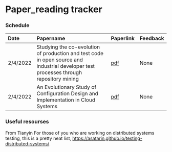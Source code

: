 # Paper_reading tracker
### Schedule

| Date  | Papername | Paperlink | Feedback 
| :--- | :----- | :---- | :---- |
| 2/4/2022 | Studying the co-evolution of production and test code in open source and industrial developer test processes through repository mining | [pdf](https://github.com/Alex-Lian/Paper_Readinglists/blob/main/Studying%20the%20co-evolution%20of%20production%20and%20test%20code%20in%20open%20source%20and%20industrial%20developer%20test%20processes%20through%20repository%20mining.pdf) | None |
| 2/4/2022 | An Evolutionary Study of Configuration Design and Implementation in Cloud Systems | [pdf](https://github.com/Alex-Lian/Paper_Readinglists/blob/main/An%20Evolutionary%20Study%20of%20Configuration%20Design%20and%20Implementation%20in%20Cloud%20Systems.pdf) | None |

### Useful resourses
From Tianyin
For those of you who are working on distributed systems testing, this is a pretty neat list,
https://asatarin.github.io/testing-distributed-systems/
